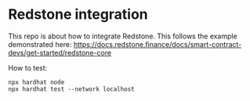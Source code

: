 # Redstone integration

This repo is about how to integrate Redstone.
This follows the example demonstrated here: https://docs.redstone.finance/docs/smart-contract-devs/get-started/redstone-core

How to test: 

```
npx hardhat node
npx hardhat test --network localhost 
```

